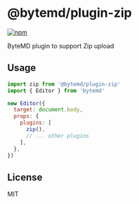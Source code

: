# @bytemd/plugin-zip

[![npm](https://img.shields.io/npm/v/@bytemd/plugin-zip.svg)](https://npm.im/@bytemd/plugin-zip)

ByteMD plugin to support Zip upload

## Usage

```js
import zip from '@bytemd/plugin-zip'
import { Editor } from 'bytemd'

new Editor({
  target: document.body,
  props: {
    plugins: [
      zip(),
      // ... other plugins
    ],
  },
})
```

## License

MIT

